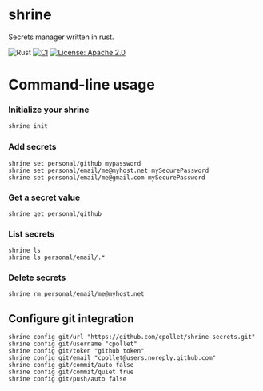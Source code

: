 # shrine
Secrets manager written in rust.

![Rust](https://img.shields.io/github/languages/top/cpollet/shrine?color=orange)
[![CI](https://github.com/cpollet/shrine/actions/workflows/test.yml/badge.svg?branch=master)](https://github.com/cpollet/shrine/actions/workflows/test.yml)
[![License: Apache 2.0](https://img.shields.io/badge/licence-Apache%202.0-blue)](LICENSE)

# Command-line usage

### Initialize your shrine
```sh
shrine init
```

### Add secrets
```shell
shrine set personal/github mypassword
shrine set personal/email/me@myhost.net mySecurePassword
shrine set personal/email/me@gmail.com mySecurePassword
```

### Get a secret value
```shell
shrine get personal/github
```

### List secrets
```shell
shrine ls
shrine ls personal/email/.*
```

### Delete secrets
```shell
shrine rm personal/email/me@myhost.net
```

## Configure git integration
```shell
shrine config git/url "https://github.com/cpollet/shrine-secrets.git"
shrine config git/username "cpollet"
shrine config git/token "github token"
shrine config git/email "cpollet@users.noreply.github.com"
shrine config git/commit/auto false
shrine config git/commit/quiet true
shrine config git/push/auto false
```
